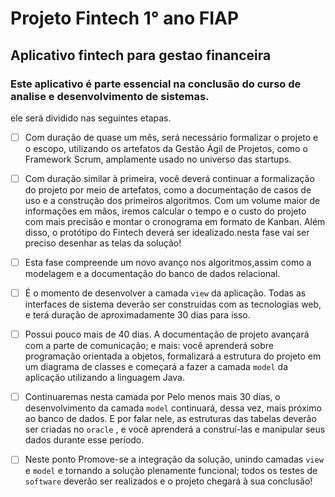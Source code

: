 # Projeto Fintech 1° ano FIAP

## Aplicativo fintech para gestao financeira

### Este aplicativo é parte essencial na conclusão do curso de analise e desenvolvimento de sistemas.

ele será dividido nas seguintes etapas.

- [ ] Com duração de quase um mês, será necessário formalizar o projeto e o escopo, utilizando os artefatos da Gestão Ágil de Projetos, como o Framework Scrum, amplamente usado no universo das startups.
- [ ] Com duração similar à primeira, você deverá continuar a formalização do projeto por meio de artefatos, como a documentação de casos de uso e a construção dos primeiros algoritmos. Com um volume maior de informações em mãos, iremos calcular o tempo e o custo do projeto com mais precisão e montar o cronograma em formato de Kanban. Além disso, o protótipo do Fintech deverá ser idealizado.nesta fase vai ser preciso desenhar as telas da solução!
- [ ] Esta fase compreende um novo avanço nos algoritmos,assim como a modelagem e a documentação do banco de dados relacional.
- [ ] É o momento de desenvolver a camada  ``view`` da aplicação. Todas as interfaces de sistema deverão ser construídas com as tecnologias web, e terá duração de  aproximadamente 30 dias para isso.
- [ ] Possui pouco mais de 40 dias. A documentação de projeto avançará com a parte de comunicação; e mais: você aprenderá sobre programação orientada a objetos, formalizará a estrutura do projeto em um diagrama de classes e começará a fazer a camada `model`  da aplicação utilizando a linguagem Java.
- [ ] Continuaremas nesta camada por Pelo menos mais 30 dias, o desenvolvimento da camada `model`  continuará, dessa vez, mais próximo ao banco de dados. E por falar nele, as estruturas das tabelas deverão ser criadas no `oracle` , e você aprenderá a construí-las e manipular seus dados durante esse período.
- [ ] Neste ponto Promove-se a integração da solução, unindo camadas `view` e `model`  e tornando a solução plenamente funcional; todos os testes de `software`  deverão ser realizados e o projeto chegará à sua conclusão!
          
          
